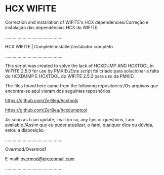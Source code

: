 # HCX WIFITE
Correction and installation of WIFITE's HCX dependencies/Correção e instalação das dependências HCX do WIFITE

..............................................

HCX WIFITE | Complete installer/Instalador completo

..............................................

This script was created to solve the lack of HCXDUMP AND HCXTOOL in WIFITE 2.5.0 for use by PMKID./Este script foi criado para solucionar a falta do HCXDUMP E HCXTOOL do WIFITE 2.5.0 para uso da PMKID. 

  The files found here came from the following repositories:/Os arquivos que encontra-se aqui vieram dos seguintes repositórios:

https://github.com/ZerBea/hcxtools

https://github.com/ZerBea/hcxdumptool

As soon as I can update, I will do so, any tips or questions, I am available./Assim que eu puder atualizar, o farei, qualquer dica ou dúvida, estou a disposição.

..............................................

Overmod/Overmod1

E-mail: overmod@protonmail.com

..............................................
